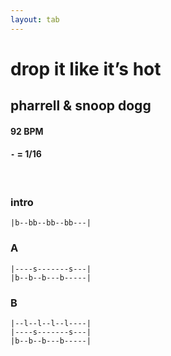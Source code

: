 ```yaml
---
layout: tab
---
```


# drop it like it’s hot
## pharrell & snoop dogg

#### 92 BPM
#### `-` = 1/16

<br/>

### intro
```
|b--bb--bb--bb---|
```

### A
```
|----s-------s---|
|b--b--b---b-----|
```

### B
```
|--l--l--l--l----|
|----s-------s---|
|b--b--b---b-----|
```
